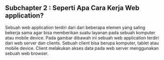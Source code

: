 <h2>Subchapter 2 : Seperti Apa Cara Kerja Web application?</h2>

<p>Sebuah web application terdiri dari dari beberapa elemen yang saling bekerja sama agar bisa memberikan suatu layanan pada sebuah komputer atau mobile device. Pada gambar dibawah ini sebuah web application terdiri dari web server dan clients. Sebuah client bisa berupa komputer, tablet atau mobile device. Client melakukan akses data pada web server menggunakan sebuah web browser.</p>

<p></p>
<p></p>
